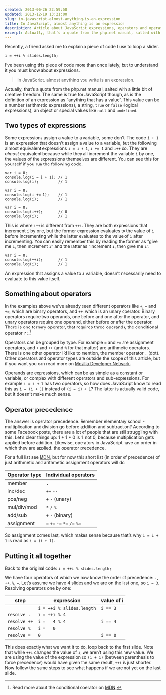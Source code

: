 ```yaml
---
created: 2013-06-26 22:59:58
updated: 2013-12-19 13:21:00
slug: in-javascript-almost-anything-is-an-expression
title: In JavaScript, almost anything is an expression
description: Article about JavaScript expressions, operators and operator precedence.
excerpt: Actually, that’s a quote from the php.net manual, salted with a little bit of creative freedom. The same is true for JavaScript though, as is the definition of an expression as “anything that has a value”.
---
```


Recently, a friend asked me to explain a piece of code I use to loop a slider.

~~~ .language-javascript
i = ++i % slides.length;
~~~

I’ve been using this piece of code more than once lately, but to understand it you must know about expressions.

> In JavaScript, almost anything you write is an expression.

Actually, that’s a quote from the php.net manual, salted with a little bit of creative freedom. The same is true for JavaScript though, as is the definition of an expression as “anything that has a value”. This value can be a number (arithmetic expressions), a string, `true` or `false` (logical expressions), an object or special values like `null` and `undefined`.

## Two types of expressions

Some expressions assign a value to a variable, some don’t. The code `i + 1` is an expression that doesn’t assign a value to a variable, but the following almost equivalent expressions `i = i + 1`, `i += 1` and `i++` do. They are _almost_ equivalent because while they all increment the variable `i` by one, the values of the expressions themselves are different. You can see this for yourself if you run the following code.

~~~ .language-javascript
var i = 0;
console.log(i = i + 1); // 1
console.log(i);         // 1

var i = 0;
console.log(i += 1);    // 1
console.log(i);         // 1

var i = 0;
console.log(i++);       // 0
console.log(i);         // 1
~~~

This is where `i++` is different from `++i`. They are both expressions that increment `i` by one, but the former expression evaluates to the value of `i` before incrementing while the latter evaluates to the value of `i` after incrementing. You can easily remember this by reading the former as “give me `i`, then increment `i`” and the latter as “increment `i`, then give me `i`”.

~~~ .language-javascript
var i = 0;
console.log(++i);       // 1
console.log(i);         // 1
~~~

<p class="note--warning">An expression that assigns a value to a variable, doesn’t necessarily need to evaluate to this value itself.</p>

## Something about operators

In the examples above we’ve already seen different operators like `+`, `=` and `+=`, which are binary operators, and `++`, which is an unary operator. Binary operators require two operands, one before and one after the operator, and unary operators require one operand, either before or after the operator. There is one ternary operator, that requires three operands, the conditional operator `?:`.[^conditional-operator]

Operators can be grouped by type. For example `=` and `+=` are assignment operators, and `+` and `++` (and `%` for that matter) are arithmetic operators. There is one other operator I’d like to mention, the member operator `.` (dot). Other operators and operator types are outside the scope of this article, but if you want you can read more on [Mozilla Developer Network][mdn-operators].

Operands are expressions, which can be as simple as a constant or variable, or complex with different operators and sub-expressions. For example `i = i + 1` has two operators, so how does JavaScript know to read this as `i = (i + 1)` instead of `(i = i) + 1`? The latter is actually valid code, but it doesn’t make much sense.

## Operator precedence

The answer is operator precedence. Remember elementary school - multiplication and division go before addition and subtraction? According to some Facebook posts, there are a lot of people that are still struggling with this. Let’s clear things up: 1 + 1 * 0 is 1, not 0, because multiplication gets applied before addition. Likewise, operators in JavaScript have an order in which they are applied, the operator precedence.

For a full list see [MDN][mdn-precedence], but for now this short list (in order of precedence) of just arithmetic and arithmetic assignment operators will do:

Operator type | Individual operators
--------------|-----------------------------
member        | `.`
inc/dec       | `++` `--`
pos/neg       | `+` `-` (unary)
mul/div/mod   | `*` `/` `%`
add/sub       | `+` `-` (binary)
assignment    | `=` `+=` `-=` `*=` `/=` `%=`

So assignment comes last, which makes sense because that’s why `i = i + 1` is read as `i = (i + 1)`.

## Putting it all together

Back to the original code: `i = ++i % slides.length;`

We have four operators of which we now know the order of precedence: `.`, `++`, `%`, `=`. Let’s assume we have 4 slides and we are on the last one, so `i = 3`. Resolving operators one by one:

step         | expression                | value of i
-------------|---------------------------|-----------
             | `i = ++i % slides.length` | `i == 3`
`resolve .`  | `i = ++i % 4`             |
`resolve ++` | `i =   4 % 4`             | `i == 4`
`resolve %`  | `i =   0`                 |
`resolve =`  | `0`                       | `i == 0`

This does exactly what we want it to do, loop back to the first slide. Note that while `++i` changes the value of `i`, we aren’t using this new value. We are using the value of the expression so `(i + 1)` (between parenthesis to force precedence) would have given the same result, `++i` is just shorter. Now follow the same steps to see what happens if we are not yet on the last slide.

[^conditional-operator]:
    Read more about the conditional operator on [MDN](https://developer.mozilla.org/en-US/docs/Web/JavaScript/Reference/Operators/Conditional_Operator).

[mdn-operators]:  https://developer.mozilla.org/en-US/docs/Web/JavaScript/Guide/Expressions_and_Operators#Operators
[mdn-precedence]: https://developer.mozilla.org/en-US/docs/Web/JavaScript/Reference/Operators/Operator_Precedence
